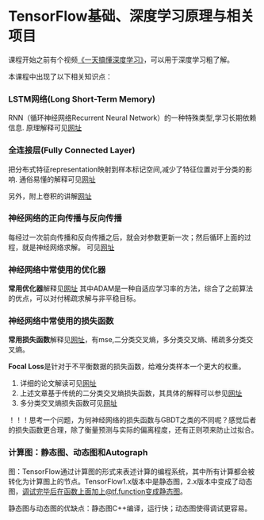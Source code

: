 # TensorFlow基础、深度学习原理与相关项目

课程开始之前有个视频[《一天搞懂深度学习》](https://v.youku.com/v_show/id_XNDM4Mzc4Mjk0NA==.html?spm=a2h0c.8166622.PhoneSokuUgc_1.dscreenshot)，可以用于深度学习粗了解。

本课程中出现了以下相关知识点：
### LSTM网络(Long Short-Term Memory)
RNN（循环神经网络Recurrent Neural Network）的一种特殊类型,学习长期依赖信息.
原理解释可见[网址](https://www.jianshu.com/p/9dc9f41f0b29)

### 全连接层(Fully Connected Layer)
把分布式特征representation映射到样本标记空间,减少了特征位置对于分类的影响.
通俗易懂的解释可见[网址](https://zhuanlan.zhihu.com/p/33841176)

另外，附上卷积的讲解[网址](https://www.zhihu.com/question/22298352)


### 神经网络的正向传播与反向传播
每经过一次前向传播和反向传播之后，就会对参数更新一次；然后循环上面的过程，就是神经网络求解。
可见[网址](https://www.jianshu.com/p/765d603c76a0)

### 神经网络中常使用的优化器
**常用优化器**解释见[网址](https://www.jianshu.com/p/b59f40152989)
其中ADAM是一种自适应学习率的方法，综合了之前算法的优点，可以对付稀疏求解与非平稳目标。

### 神经网络中常使用的损失函数
**常用损失函数**解释见[网址](https://www.cnblogs.com/panchuangai/p/12567978.html)，有mse,二分类交叉熵，多分类交叉熵、稀疏多分类交叉熵。

**Focal Loss**是针对于不平衡数据的损失函数，给难分类样本一个更大的权重。
1. 详细的论文解读可见[网址](https://blog.csdn.net/qq_34199326/article/details/83824778)
2. 上述文章基于传统的二分类交叉熵损失函数，其具体的解释可以参见[网址](https://www.jianshu.com/p/b07f4cd32ba6)
3. 多分类交叉熵损失函数可见[网址](https://blog.csdn.net/u014380165/article/details/77284921)

！！！思考一个问题，为何神经网络的损失函数与GBDT之类的不同呢？感觉后者的损失函数更合理，除了衡量预测与实际的偏离程度，还有正则项来防止过拟合。

### 计算图：静态图、动态图和Autograph
图：TensorFlow通过计算图的形式来表述计算的编程系统，其中所有计算都会被转化为计算图上的节点。TensorFlow1.x版本中是静态图，2.x版本中变成了动态图，调试完毕后在函数上面加上@tf.function变成静态图。

静态图与动态图的优缺点：静态图C++编译，运行快；动态图使得调试更容易。
